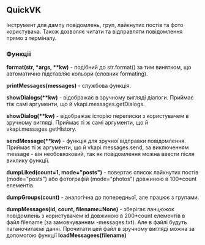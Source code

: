 ## QuickVK

Інструмент для дампу повідомлень, груп, лайкнутих постів та фото користувача. Також дозволяє читати та відправляти повідомлення прямо з терміналу. 

### Функції

**format(str, \*args, \*\*kw)** - подібний до str.format() за тим винятком, що автоматично підставляє кольори (словник formating).

**printMessages(messages)** - службова функція.

**showDialogs(\*\*kw)** - відображає в зручному вигляді діалоги. Приймає тіж самі аргументи, що й vkapi.messages.getDialogs.

**showDialog(\*\*kw)** - відображає історію переписки з користувачем в зручному вигляді. Приймає ті ж самі аргументи, що й vkapi.messages.getHistory.

**sendMessage(\*\*kw)** - функція для зручної відправки повідомлення. Приймає ті ж аргументи, що й vkapi.messages.send, за виключенням message - він необовязковий, так як повідомлення можна ввести після виклику функції.

**dumpLiked(count=1, mode="posts")** - повертає список лайкнутих постів (mode="posts") або фотографій (mode="photos") довжиною в 100*count елементів.

**dumpGroups(count)** - аналогічна до попередньої, але працює з групами.

**dumpMessages(id, count, filename=None)** - зберігає ланцюжок повідомлень з користувачем id довжиною в 200\*count елементів в файл filename (за замовчуванням <id>-messages.txt). Але в файлі будуть паганочитаємі данні. Прочитати цей файл в зручному вигляді можна за допомогою функції **loadMessagees(filename)**
